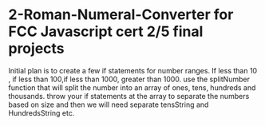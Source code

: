 # 2-Roman-Numeral-Converter for FCC Javascript cert 2/5 final projects

Initial plan is to create a few if statements for number ranges. 
If less than 10 , if less than 100,if less than 1000, greater than 1000. 
use the splitNumber function that will split the number into an array of ones, tens, hundreds and thousands. 
throw your if statements at the array to separate the numbers based on size and then we will need separate tensString and HundredsString etc.  